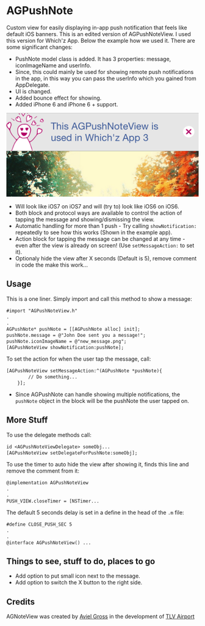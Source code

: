 AGPushNote
==========

Custom view for easily displaying in-app push notification that feels like default iOS banners.
This is an edited version of AGPushNoteView.
I used this version for Which'z App. Below the example how we used it. There are some significant changes:

* PushNote model class is added. It has 3 properties: message, iconImageName and userInfo.
* Since, this could mainly be used for showing remote push notifications in the app, in this way you can pass the userInfo which you gained from AppDelegate.
* UI is changed.
* Added bounce effect for showing.
* Added iPhone 6 and iPhone 6 + support. 

<img src="https://github.com/yunuserenguzel/AGPushNote/blob/master/Resources/push_ex.png" height="50%">

* Will look like iOS7 on iOS7 and will (try to) look like iOS6 on iOS6.
* Both block and protocol ways are available to control the action of tapping the message and showing/dismissing the view.
* Automatic handling for more than 1 push - Try calling `showNotification:` repeatedly to see how this works (Shown in the example app).
* Action block for tapping the message can be changed at any time - even after the view is already on screen! (Use `setMessageAction:` to set it). 
* Optionaly hide the view after X seconds (Default is 5), remove comment in code the make this work...

## Usage

This is a one liner. Simply import and call this method to show a message:
```objc
#import "AGPushNoteView.h"
.
.
AGPushNote* pushNote = [[AGPushNote alloc] init];
pushNote.message = @"John Doe sent you a message!";
pushNote.iconImageName = @"new_message.png";
[AGPushNoteView showNotification:pushNote];
```

To set the action for when the user tap the message, call:
```objc
[AGPushNoteView setMessageAction:^(AGPushNote *pushNote){
        // Do something...
    }];
```
* Since AGPushNote can handle showing multiple notifications, the `pushNote` object in the block will be the pushNote the user tapped on.


## More Stuff

To use the delegate methods call:
```objc
id <AGPushNoteViewDelegate> someObj...
[AGPushNoteView setDelegateForPushNote:someObj];
```

To use the timer to auto hide the view after showing it, finds this line and remove the comment from it:
```objc
@implementation AGPushNoteView
.
.
PUSH_VIEW.closeTimer = [NSTimer...
```
The default 5 seconds delay is set in a define in the head of the `.m` file: 
```objc
#define CLOSE_PUSH_SEC 5
.
.
@interface AGPushNoteView() ...
```

## Things to see, stuff to do, places to go
* Add option to put small icon next to the message.
* Add option to switch the X button to the right side.

## Credits

AGNoteView was created by [Aviel Gross](http://bit.ly/aviel) in the development of [TLV Airport](https://itunes.apple.com/us/app/tel-aviv-int-airport-nml-t/id796888961?mt=8)
